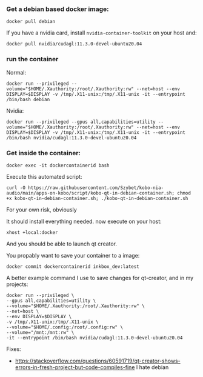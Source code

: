 ### Get a debian based docker image:
```
docker pull debian
```
If you have a nvidia card, install `nvidia-container-toolkit` on your host and:
```
docker pull nvidia/cudagl:11.3.0-devel-ubuntu20.04
```

### run the container
Normal:
```
docker run --privileged --volume="$HOME/.Xauthority:/root/.Xauthority:rw" --net=host --env DISPLAY=$DISPLAY -v /tmp/.X11-unix:/tmp/.X11-unix -it --entrypoint /bin/bash debian
```
Nvidia:
```
docker run --privileged --gpus all,capabilities=utility --volume="$HOME/.Xauthority:/root/.Xauthority:rw" --net=host --env DISPLAY=$DISPLAY -v /tmp/.X11-unix:/tmp/.X11-unix -it --entrypoint /bin/bash nvidia/cudagl:11.3.0-devel-ubuntu20.04
```

### Get inside the container:
```
docker exec -it dockercontainerid bash
```

Execute this automated script:
```
curl -O https://raw.githubusercontent.com/Szybet/kobo-nia-audio/main/apps-on-kobo/script/kobo-qt-in-debian-container.sh; chmod +x kobo-qt-in-debian-container.sh; ./kobo-qt-in-debian-container.sh
```
For your own risk, obviously

It should install everything needed. now execute on your host:
```
xhost +local:docker
```
And you should be able to launch qt creator.

You propably want to save your container to a image:
```
docker commit dockercontainerid inkbox_dev:latest
```

A better example command I use to save changes for qt-creator, and in my projects:
```
docker run --privileged \
--gpus all,capabilities=utility \
--volume="$HOME/.Xauthority:/root/.Xauthority:rw" \
--net=host \
--env DISPLAY=$DISPLAY \
-v /tmp/.X11-unix:/tmp/.X11-unix \
--volume="$HOME/.config:/root/.config:rw" \
--volume="/mnt:/mnt:rw" \
-it --entrypoint /bin/bash nvidia/cudagl:11.3.0-devel-ubuntu20.04
```

Fixes:
- https://stackoverflow.com/questions/60591719/qt-creator-shows-errors-in-fresh-project-but-code-compiles-fine I hate debian
